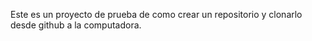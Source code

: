 Este es un proyecto de prueba de como crear un repositorio y clonarlo desde github a la computadora.
